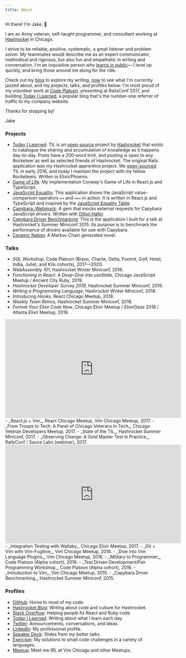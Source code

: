```yaml
---
title: About
---
```


<div class="hey">

Hi there! I'm Jake. 👋

I am an Army veteran, self-taught programmer, and consultant working at
[Hashrocket][hr] in Chicago.

I strive to be reliable, positive, systematic, a great listener and problem
solver. My teammates would describe me as an expert communicator, methodical
and rigorous, but also fun and empathetic in writing and conversation. I'm an
inquisitive person who [learns in public][learn-ip]&mdash; I level up quickly, and
bring those around me along for the ride.

Check out my [blog][blog] to explore my writing, [now][now] to see what I'm
currently jazzed about, and my projects, talks, and profiles below. I'm most
proud of my volunteer work at [Code Platoon][cp], presenting at RailsConf 2017,
and building [Today I Learned][til], a popular blog that's the number-one
referrer of traffic to my company website.

Thanks for stopping by!

Jake
</div>

### Projects

- [Today I Learned][til]: TIL is an [open-source][tilex] project by
  [Hashrocket][hr] that exists to catalogue the sharing and accumulation of
  knowledge as it happens day-to-day. Posts have a 200-word limit, and posting
  is open to any Rocketeer as well as selected friends of Hashrocket. The
  original Rails application was my Hashrocket apprentice project. We
  [open-sourced][oss-til] TIL in early 2016, and today I maintain the project
  with my fellow Rocketeers. Written in Elixir/Phoenix.
- [Game of Life][gol]: My implementation Conway's Game of Life in React.js and
  TypeScript.
- [JavaScript Equality][js-eq]: This application shows the JavaScript
  value-comparison operators `==` and `===` in action. It is written in
  React.js and TypeScript and inspired by the [JavaScript Equality
  Table][js-eq-dorey].
- [Capybara::Webmock][webmock]: A gem that mocks external requests for Capybara
  JavaScript drivers. Written with [Dillon Hafer][dh].
- [Capybara Driver Benchmarking][capybara]: This is the application I built for
  a talk at Hashrocket's Summer Miniconf 2015. Its purpose is to benchmark the
  performance of drivers available for use with Capybara.
- [Ceramic Nation][novel]: A Markov Chain generated novel.

### Talks

-  _SQL Workshop_, Code Platoon (Bravo, Charlie, Delta, Foxtrot, Golf, Hotel,
   India, Juliet, and Kilo cohorts), 2017—2020.
-  _WebAssembly 101_, Hashrocket Winter Miniconf, 2019.
-  _Functioning in React: A Deep-Dive into useState_, Chicago JavaScript Meetup
   / Ancient City Ruby, 2019.
-  _Hashrocket Developer Survey 2019_, Hashrocket Summer Miniconf, 2019.
-  _Writing a Programming Language_, Hashrocket Winter Miniconf, 2018.
-  _Introducing Hooks_, React Chicago Meetup, 2018.
-  _Weekly Team Retros_, Hashrocket Summer Miniconf, 2018.
-  _Format Your Elixir Code Now_, Chicago Elixir Meetup / ElixirDaze 2018 /
   Atlanta Elixir Meetup, 2018.
<div class="video-container"><iframe width="560" height="315" src="https://www.youtube.com/embed/dwphyQmD6n8" frameborder="0" allow="accelerometer; autoplay; encrypted-media; gyroscope; picture-in-picture"></iframe></div>
-  _React.js + Vim_, React Chicago Meetup, Vim Chicago Meetup, 2017.
-  _From Troops to Tech: A Panel of Chicago Veterans In Tech_, Chicago Veteran
   Developers Meetup, 2017.
-  _State of the TIL_, Hashrocket Summer Miniconf, 2017.
-  _Observing Change: A Gold Master Test in Practice_, RailsConf / Sauce Labs
   (webinar), 2017.
<div class="video-container"><iframe width="560" height="315" src="https://www.youtube.com/embed/D9awDBUQvr4" frameborder="0" allow="accelerometer; autoplay; encrypted-media; gyroscope; picture-in-picture"></iframe></div>
-  _Integration Testing with Wallaby_, Chicago Elixir Meetup, 2017.
-  _Git + Vim with Vim-Fugitive_, Vim Chicago Meetup, 2016.
-  _Dive into Vim Language Plugins_, Vim Chicago Meetup, 2016.
-  _Military to Programmer_, Code Platoon (Alpha cohort), 2016.
-  _Test Driven Development/Pair Programming Workshop_, Code Platoon (Alpha
   cohort), 2016.
-  _Introduction to Vim_, Vim Chicago Meetup, 2015.
-  _Capybara Driver Benchmarking_, Hashrocket Summer Miniconf, 2015.

### Profiles

- [GitHub](https://github.com/jwworth): Home to most of my code.
- [Hashrocket Blog](https://hashrocket.com/blog/rocketeers/jake-worth): Writing about code and culture for Hashrocket.
- [Stack Overflow](https://stackoverflow.com/users/2112512/jake-worth): Helping people fix React and Ruby code.
- [Today I Learned](https://til.hashrocket.com/authors/jakeworth): Writing about what I learn each day.
- [Twitter][twitter]: Announcements, conversations, and ideas.
- [LinkedIn](https://www.linkedin.com/in/jakeworth): My professional profile.
- [Speaker Deck](https://speakerdeck.com/jwworth): Slides from my better talks.
- [Exercism](https://exercism.io/profiles/jwworth): My solutions to small code challenges in a variety of languages.
- [Meetup](https://www.meetup.com/members/12542589/): Meet me IRL at Vim Chicago and other Meetups.

[blog]: /
[capybara]: https://github.com/jwworth/cap-driver-benchmarking
[cp]: https://www.codeplatoon.org/
[dh]: https://www.dillonhafer.com/
[gol]: https://conway.now.sh/
[hr]: https://hashrocket.com/
[js-eq-dorey]: https://dorey.github.io/JavaScript-Equality-Table/
[js-eq]: https://javascript-equality.now.sh/
[learn-ip]: https://www.swyx.io/writing/learn-in-public/
[mgr-of-one]: https://signalvnoise.com/posts/1430-hire-managers-of-one
[nobody-hits]: https://m.signalvnoise.com/nobody-hits-the-ground-running/
[novel]: http://novel.herokuapp.com
[now]: /now/
[oss-til]: https://hashrocket.com/blog/posts/open-sourcing-today-i-learned
[til]: https://til.hashrocket.com/
[tilex]: https://github.com/hashrocket/tilex
[twitter]: https://twitter.com/jwworth
[webmock]: https://github.com/hashrocket/capybara-webmock
